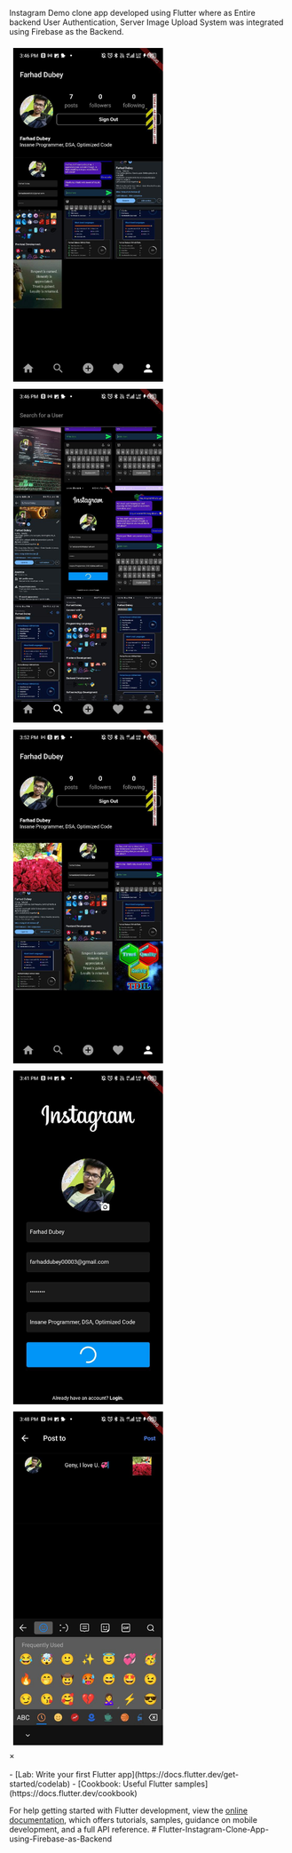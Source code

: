 Instagram Demo clone app developed using Flutter where as Entire backend User Authentication, 
Server Image Upload System was integrated using Firebase as the Backend.

<!-- The grid: four columns -->
<div class="row" align="flex">
  <div class="row" align="flex" style="padding: 2px">
    <img src="readme_photos/pic2.jpg" style="padding: 5px 5px 5px 5px;" width="270"  alt="Nature" onclick="myFunction(this);">
    <img src="readme_photos/pic4.jpg" style="padding: 5px 5px 5px 5px;" width="270"  alt="Nature" onclick="myFunction(this);">
    <img src="readme_photos/pic6.jpg" style="padding: 5px 5px 5px 5px;" width="270"  alt="Nature" onclick="myFunction(this);">
    <img src="readme_photos/pic7.jpg" style="padding: 5px 5px 5px 5px;" width="270"  alt="Nature" onclick="myFunction(this);">
    <img src="readme_photos/pic1.jpg" style="padding: 5px 5px 5px 5px;" width="270"  alt="Nature" onclick="myFunction(this);">
  </div>
</div>

<!-- The expanding image container -->
<div class="container">
  <!-- Close the image -->
  <span onclick="this.parentElement.style.display='none'" class="closebtn">&times;</span>
  <!-- Expanded image -->
  <img id="expandedImg" style="width:100%">
  <!-- Image text -->
  <div id="imgtext"></div>
</div>
- [Lab: Write your first Flutter app](https://docs.flutter.dev/get-started/codelab)
- [Cookbook: Useful Flutter samples](https://docs.flutter.dev/cookbook)

For help getting started with Flutter development, view the
[online documentation](https://docs.flutter.dev/), which offers tutorials,
samples, guidance on mobile development, and a full API reference.
#   F l u t t e r - I n s t a g r a m - C l o n e - A p p - u s i n g - F i r e b a s e - a s - B a c k e n d 
 
 